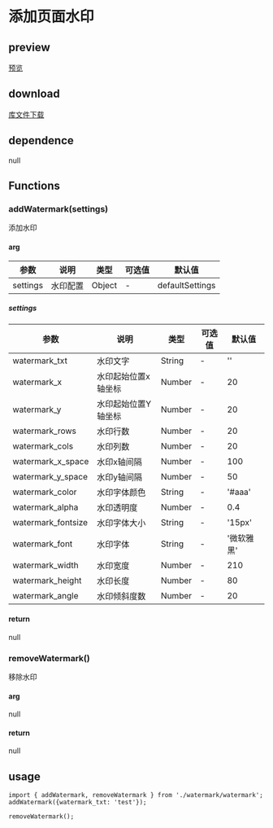 # 添加页面水印
## preview
[预览](./index.html#/demo/watermark-demo)
## download
[库文件下载](./js/html/watermark.zip)
## dependence
null
## Functions
### addWatermark(settings)
添加水印
#### arg
| 参数 |	说明 |类型 |可选值	| 默认值 |
| ---- | ---- |---- | ----   |----  | 
| settings | 水印配置 | Object | - | defaultSettings | 
##### settings
| 参数 |	说明 |类型 |可选值	| 默认值 |
| ---- | ---- |---- | ----   |----  | 
| watermark_txt | 水印文字 | String | - | '' | 
| watermark_x | 水印起始位置x轴坐标 | Number | - | 20 | 
| watermark_y | 水印起始位置Y轴坐标 | Number | - | 20 | 
| watermark_rows | 水印行数 | Number | - | 20 | 
| watermark_cols | 水印列数 | Number | - | 20 | 
| watermark_x_space | 水印x轴间隔 | Number | - | 100 | 
| watermark_y_space | 水印y轴间隔 | Number | - | 50 | 
| watermark_color | 水印字体颜色 | String | - | '#aaa' | 
| watermark_alpha | 水印透明度 | Number | - | 0.4 | 
| watermark_fontsize | 水印字体大小 | String | - | '15px' | 
| watermark_font | 水印字体 | String | - | '微软雅黑' | 
| watermark_width | 水印宽度 | Number | - | 210 | 
| watermark_height | 水印长度 | Number | - | 80 | 
| watermark_angle | 水印倾斜度数 | Number | - | 20 | 
#### return
null

### removeWatermark()
移除水印
#### arg
null
#### return
null


## usage
```
import { addWatermark, removeWatermark } from './watermark/watermark';
addWatermark({watermark_txt: 'test'});

removeWatermark();
```
